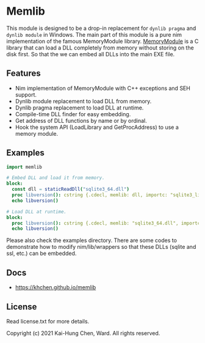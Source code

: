 # Memlib

This module is designed to be a drop-in replacement for `dynlib pragma` and `dynlib module` in Windows. The main part of this module is a pure nim implementation of the famous MemoryModule library. [MemoryModule](https://github.com/fancycode/MemoryModule) is a C library that can load a DLL completely from memory without storing on the disk first. So that the we can embed all DLLs into the main EXE file.

## Features
* Nim implementation of MemoryModule with C++ exceptions and SEH support.
* Dynlib module replacement to load DLL from memory.
* Dynlib pragma replacement to load DLL at runtime.
* Compile-time DLL finder for easy embedding.
* Get address of DLL functions by name or by ordinal.
* Hook the system API (LoadLibrary and GetProcAddress) to use a memory module.

## Examples
```nim
import memlib

# Embed DLL and load it from memory.
block:
  const dll = staticReadDll("sqlite3_64.dll")
  proc libversion(): cstring {.cdecl, memlib: dll, importc: "sqlite3_libversion".}
  echo libversion()

# Load DLL at runtime.
block:
  proc libversion(): cstring {.cdecl, memlib: "sqlite3_64.dll", importc: "sqlite3_libversion".}
  echo libversion()
```

Please also check the examples directory. There are some codes to demonstrate how to modify nim/lib/wrappers so that these DLLs (sqlite and ssl, etc.) can be embedded.

## Docs
* https://khchen.github.io/memlib

## License
Read license.txt for more details.

Copyright (c) 2021 Kai-Hung Chen, Ward. All rights reserved.
